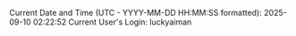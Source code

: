 Current Date and Time (UTC - YYYY-MM-DD HH:MM:SS formatted): 2025-09-10 02:22:52
Current User's Login: luckyaiman
